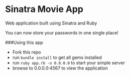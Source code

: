 # Sinatra Movie App
Web application built using Sinatra and Ruby

You can now store your passwords in one single place!

###Using this app

  * Fork this repo
  * run `bundle install` to get all gems installed
  * run `ruby app.rb -o 0.0.0.0` to start your simple server
  * browse to 0.0.0.0:4567 to view the application
